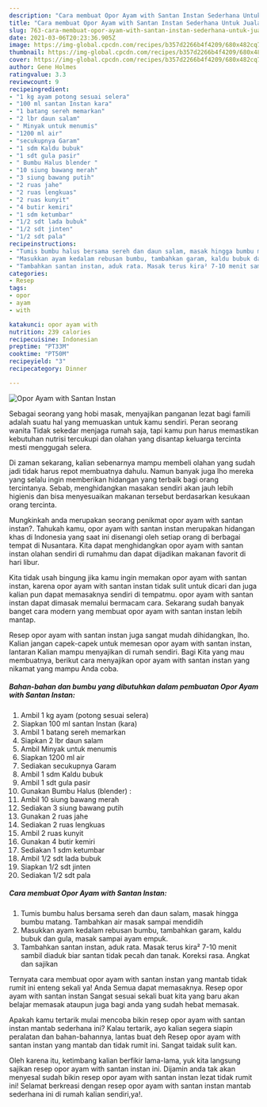 ```yaml
---
description: "Cara membuat Opor Ayam with Santan Instan Sederhana Untuk Jualan"
title: "Cara membuat Opor Ayam with Santan Instan Sederhana Untuk Jualan"
slug: 763-cara-membuat-opor-ayam-with-santan-instan-sederhana-untuk-jualan
date: 2021-03-06T20:23:36.905Z
image: https://img-global.cpcdn.com/recipes/b357d2266b4f4209/680x482cq70/opor-ayam-with-santan-instan-foto-resep-utama.jpg
thumbnail: https://img-global.cpcdn.com/recipes/b357d2266b4f4209/680x482cq70/opor-ayam-with-santan-instan-foto-resep-utama.jpg
cover: https://img-global.cpcdn.com/recipes/b357d2266b4f4209/680x482cq70/opor-ayam-with-santan-instan-foto-resep-utama.jpg
author: Gene Holmes
ratingvalue: 3.3
reviewcount: 9
recipeingredient:
- "1 kg ayam potong sesuai selera"
- "100 ml santan Instan kara"
- "1 batang sereh memarkan"
- "2 lbr daun salam"
- " Minyak untuk menumis"
- "1200 ml air"
- "secukupnya Garam"
- "1 sdm Kaldu bubuk"
- "1 sdt gula pasir"
- " Bumbu Halus blender "
- "10 siung bawang merah"
- "3 siung bawang putih"
- "2 ruas jahe"
- "2 ruas lengkuas"
- "2 ruas kunyit"
- "4 butir kemiri"
- "1 sdm ketumbar"
- "1/2 sdt lada bubuk"
- "1/2 sdt jinten"
- "1/2 sdt pala"
recipeinstructions:
- "Tumis bumbu halus bersama sereh dan daun salam, masak hingga bumbu matang. Tambahkan air masak sampai mendidih"
- "Masukkan ayam kedalam rebusan bumbu, tambahkan garam, kaldu bubuk dan gula, masak sampai ayam empuk."
- "Tambahkan santan instan, aduk rata. Masak terus kira² 7-10 menit sambil diaduk biar santan tidak pecah dan tanak. Koreksi rasa. Angkat dan sajikan"
categories:
- Resep
tags:
- opor
- ayam
- with

katakunci: opor ayam with 
nutrition: 239 calories
recipecuisine: Indonesian
preptime: "PT33M"
cooktime: "PT50M"
recipeyield: "3"
recipecategory: Dinner

---
```



![Opor Ayam with Santan Instan](https://img-global.cpcdn.com/recipes/b357d2266b4f4209/680x482cq70/opor-ayam-with-santan-instan-foto-resep-utama.jpg)

Sebagai seorang yang hobi masak, menyajikan panganan lezat bagi famili adalah suatu hal yang memuaskan untuk kamu sendiri. Peran seorang  wanita Tidak sekedar menjaga rumah saja, tapi kamu pun harus memastikan kebutuhan nutrisi tercukupi dan olahan yang disantap keluarga tercinta mesti menggugah selera.

Di zaman  sekarang, kalian sebenarnya mampu membeli olahan yang sudah jadi tidak harus repot membuatnya dahulu. Namun banyak juga lho mereka yang selalu ingin memberikan hidangan yang terbaik bagi orang tercintanya. Sebab, menghidangkan masakan sendiri akan jauh lebih higienis dan bisa menyesuaikan makanan tersebut berdasarkan kesukaan orang tercinta. 



Mungkinkah anda merupakan seorang penikmat opor ayam with santan instan?. Tahukah kamu, opor ayam with santan instan merupakan hidangan khas di Indonesia yang saat ini disenangi oleh setiap orang di berbagai tempat di Nusantara. Kita dapat menghidangkan opor ayam with santan instan olahan sendiri di rumahmu dan dapat dijadikan makanan favorit di hari libur.

Kita tidak usah bingung jika kamu ingin memakan opor ayam with santan instan, karena opor ayam with santan instan tidak sulit untuk dicari dan juga kalian pun dapat memasaknya sendiri di tempatmu. opor ayam with santan instan dapat dimasak memalui bermacam cara. Sekarang sudah banyak banget cara modern yang membuat opor ayam with santan instan lebih mantap.

Resep opor ayam with santan instan juga sangat mudah dihidangkan, lho. Kalian jangan capek-capek untuk memesan opor ayam with santan instan, lantaran Kalian mampu menyajikan di rumah sendiri. Bagi Kita yang mau membuatnya, berikut cara menyajikan opor ayam with santan instan yang nikamat yang mampu Anda coba.

<!--inarticleads1-->

##### Bahan-bahan dan bumbu yang dibutuhkan dalam pembuatan Opor Ayam with Santan Instan:

1. Ambil 1 kg ayam (potong sesuai selera)
1. Siapkan 100 ml santan Instan (kara)
1. Ambil 1 batang sereh memarkan
1. Siapkan 2 lbr daun salam
1. Ambil  Minyak untuk menumis
1. Siapkan 1200 ml air
1. Sediakan secukupnya Garam
1. Ambil 1 sdm Kaldu bubuk
1. Ambil 1 sdt gula pasir
1. Gunakan  Bumbu Halus (blender) :
1. Ambil 10 siung bawang merah
1. Sediakan 3 siung bawang putih
1. Gunakan 2 ruas jahe
1. Sediakan 2 ruas lengkuas
1. Ambil 2 ruas kunyit
1. Gunakan 4 butir kemiri
1. Sediakan 1 sdm ketumbar
1. Ambil 1/2 sdt lada bubuk
1. Siapkan 1/2 sdt jinten
1. Sediakan 1/2 sdt pala




<!--inarticleads2-->

##### Cara membuat Opor Ayam with Santan Instan:

1. Tumis bumbu halus bersama sereh dan daun salam, masak hingga bumbu matang. Tambahkan air masak sampai mendidih
1. Masukkan ayam kedalam rebusan bumbu, tambahkan garam, kaldu bubuk dan gula, masak sampai ayam empuk.
1. Tambahkan santan instan, aduk rata. Masak terus kira² 7-10 menit sambil diaduk biar santan tidak pecah dan tanak. Koreksi rasa. Angkat dan sajikan




Ternyata cara membuat opor ayam with santan instan yang mantab tidak rumit ini enteng sekali ya! Anda Semua dapat memasaknya. Resep opor ayam with santan instan Sangat sesuai sekali buat kita yang baru akan belajar memasak ataupun juga bagi anda yang sudah hebat memasak.

Apakah kamu tertarik mulai mencoba bikin resep opor ayam with santan instan mantab sederhana ini? Kalau tertarik, ayo kalian segera siapin peralatan dan bahan-bahannya, lantas buat deh Resep opor ayam with santan instan yang mantab dan tidak rumit ini. Sangat taidak sulit kan. 

Oleh karena itu, ketimbang kalian berfikir lama-lama, yuk kita langsung sajikan resep opor ayam with santan instan ini. Dijamin anda tak akan menyesal sudah bikin resep opor ayam with santan instan lezat tidak rumit ini! Selamat berkreasi dengan resep opor ayam with santan instan mantab sederhana ini di rumah kalian sendiri,ya!.

